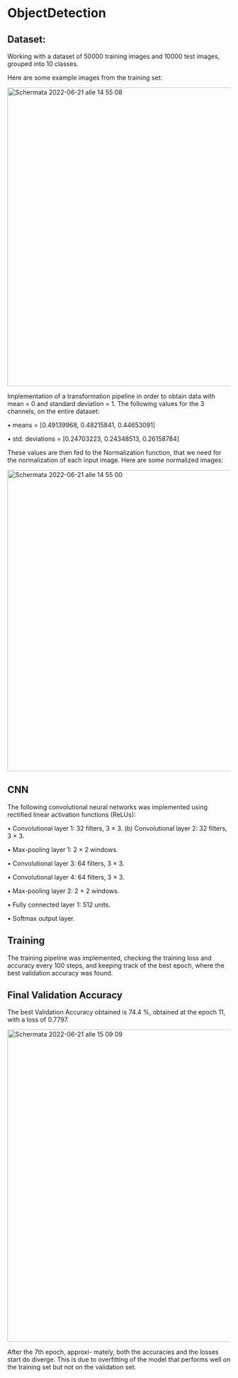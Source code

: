 # ObjectDetection
## Dataset:
Working with a dataset of 50000 training images and 10000 test images, grouped into 10 classes.

Here are some example images from the training set:

<img width="673" alt="Schermata 2022-06-21 alle 14 55 08" src="https://user-images.githubusercontent.com/77103965/174804911-7a8b0d86-695c-4951-8b3b-2b88a6526626.png">

Implementation of a transformation pipeline in order to obtain data with mean = 0 and standard deviation = 1.
The following values for the 3 channels, on the entire dataset:

• means = [0.49139968, 0.48215841, 0.44653091]

• std. deviations = [0.24703223, 0.24348513, 0.26158784]

These values are then fed to the Normalization function, that we need for the
normalization of each input image. Here are some normalized images:

<img width="679" alt="Schermata 2022-06-21 alle 14 55 00" src="https://user-images.githubusercontent.com/77103965/174805014-71d01fb8-5432-4dbb-a74d-595db222860e.png">

## CNN
The following convolutional neural networks was implemented using rectified linear activation functions (ReLUs):

• Convolutional layer 1: 32 filters, 3 × 3. (b) Convolutional layer 2: 32 filters, 3 × 3.

• Max-pooling layer 1: 2 × 2 windows.

• Convolutional layer 3: 64 filters, 3 × 3. 

• Convolutional layer 4: 64 filters, 3 × 3. 

• Max-pooling layer 2: 2 × 2 windows. 

• Fully connected layer 1: 512 units.

• Softmax output layer.

## Training
The training pipeline was implemented, checking the training loss and accuracy every 100 steps, and keeping track of the best epoch, where the best validation accuracy was found.

## Final Validation Accuracy
The best Validation Accuracy obtained is 74.4 %, obtained at the epoch 11, with a loss of 0.7797.

<img width="704" alt="Schermata 2022-06-21 alle 15 09 09" src="https://user-images.githubusercontent.com/77103965/174806917-cfa7044e-9ea5-4f0d-a9dc-53586ac10515.png">

After the 7th epoch, approxi- mately, both the accuracies and the losses start do diverge.
This is due to overfitting of the model that performs well on the training set but not on the validation set.


